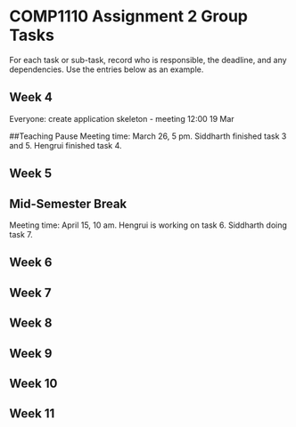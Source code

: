 # COMP1110 Assignment 2 Group Tasks

For each task or sub-task, record who is responsible, the deadline, and any dependencies.
Use the entries below as an example.

## Week 4

Everyone: create application skeleton - meeting 12:00 19 Mar

##Teaching Pause
Meeting time: March 26, 5 pm.
Siddharth finished task 3 and 5.
Hengrui finished task 4.

## Week 5

## Mid-Semester Break
Meeting time: April 15, 10 am.
Hengrui is working on task 6.
Siddharth doing task 7.

## Week 6

## Week 7

## Week 8

## Week 9

## Week 10

## Week 11
